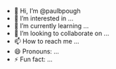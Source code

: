 - 👋 Hi, I’m @paulbpough
- 👀 I’m interested in ...
- 🌱 I’m currently learning ...
- 💞️ I’m looking to collaborate on ...
- 📫 How to reach me ...
- 😄 Pronouns: ...
- ⚡ Fun fact: ...

<!---
paulbpough/paulbpough is a ✨ special ✨ repository because its `README.md` (this file) appears on your GitHub profile.
You can click the Preview link to take a look at your changes.
--->
